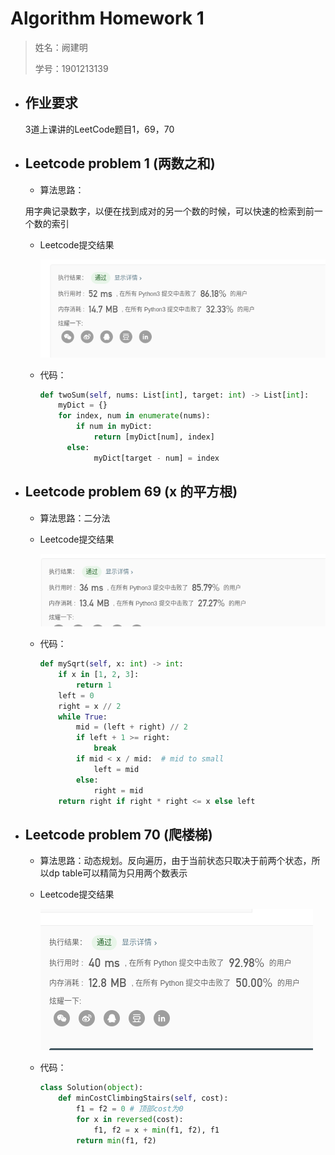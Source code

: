 # Algorithm Homework 1
> 姓名：阙建明
>
> 学号：1901213139

- ## 作业要求
  3道上课讲的LeetCode题目1，69，70

- ## Leetcode problem 1 (两数之和)
  
  - 算法思路：
    
  
  用字典记录数字，以便在找到成对的另一个数的时候，可以快速的检索到前一个数的索引
  
  - Leetcode提交结果
  
    ![result](AlgorithmHomework1.assets/7222676-c485f42b177afce2.png)
    
  - 代码：
    ```python
    def twoSum(self, nums: List[int], target: int) -> List[int]:
        myDict = {}
        for index, num in enumerate(nums):
            if num in myDict:
                return [myDict[num], index]
          else:
                myDict[target - num] = index
    ```
  
- ## Leetcode problem 69 (x 的平方根)
  - 算法思路：二分法
  
  - Leetcode提交结果
  
    ![result](AlgorithmHomework1.assets/7222676-6a5936bab1f54a06.png)
  - 代码：
    ```python
    def mySqrt(self, x: int) -> int:
        if x in [1, 2, 3]:
            return 1
        left = 0
        right = x // 2
        while True:
            mid = (left + right) // 2
            if left + 1 >= right:
                break
            if mid < x / mid:  # mid to small
                left = mid
            else:
                right = mid
        return right if right * right <= x else left
    ```

- ## Leetcode problem 70 (爬楼梯)
  - 算法思路：动态规划。反向遍历，由于当前状态只取决于前两个状态，所以dp table可以精简为只用两个数表示
  
  - Leetcode提交结果
  
    ![image-20200416230211927](AlgorithmHomework1.assets/image-20200416230211927.png)
  - 代码：
    ```python
    class Solution(object):
        def minCostClimbingStairs(self, cost):
            f1 = f2 = 0	# 顶部cost为0
            for x in reversed(cost):
                f1, f2 = x + min(f1, f2), f1
            return min(f1, f2)
    ```
